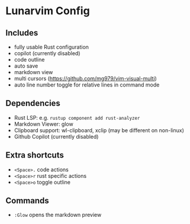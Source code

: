 # Lunarvim Config

## Includes
* fully usable Rust configuration
* copilot (currently disabled)
* code outline
* auto save
* markdown view
* multi cursors (https://github.com/mg979/vim-visual-multi)
* auto line number toggle for relative lines in command mode

## Dependencies
* Rust LSP: e.g. `rustup component add rust-analyzer`
* Markdown Viewer: glow
* Clipboard support: wl-clipboard, xclip (may be different on non-linux)
* Github Copilot (currently disabled)

## Extra shortcuts
* `<Space>.` code actions
* `<Space>r` rust specific actions
* `<Space>o` toggle outline

## Commands
* `:Glow` opens the markdown preview
